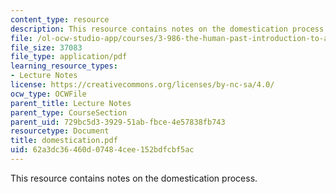 ```yaml
---
content_type: resource
description: This resource contains notes on the domestication process.
file: /ol-ocw-studio-app/courses/3-986-the-human-past-introduction-to-archaeology-fall-2006/62a3dc36460d07484cee152bdfcbf5ac_domestication.pdf
file_size: 37083
file_type: application/pdf
learning_resource_types:
- Lecture Notes
license: https://creativecommons.org/licenses/by-nc-sa/4.0/
ocw_type: OCWFile
parent_title: Lecture Notes
parent_type: CourseSection
parent_uid: 729bc5d3-3929-51ab-fbce-4e57838fb743
resourcetype: Document
title: domestication.pdf
uid: 62a3dc36-460d-0748-4cee-152bdfcbf5ac
---
```

This resource contains notes on the domestication process.